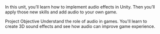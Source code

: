 In this unit, you’ll learn how to implement audio effects in Unity. Then you’ll apply those new skills and add audio to your own game. 

Project Objective
Understand the role of audio in games. You'll learn to create 3D sound effects and see how audio can improve game experience.
